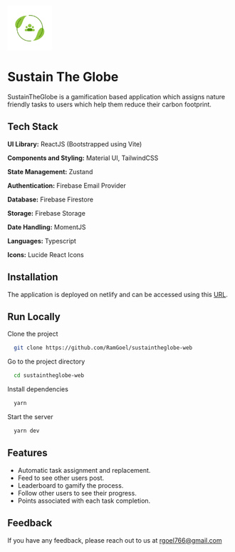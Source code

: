 

<img src='https://raw.githubusercontent.com/RamGoel/sustaintheglobe-web/master/src/assets/icons/icon.png?token=GHSAT0AAAAAACOQQCWXNTS4HS4SMZ6GFZ4WZO3EYSA' width=100 height=100>

# Sustain The Globe

SustainTheGlobe is a gamification based application which assigns nature friendly tasks to users which help them reduce their carbon footprint.



## Tech Stack

**UI Library:** ReactJS (Bootstrapped using Vite)

**Components and Styling:** Material UI, TailwindCSS

**State Management:** Zustand

**Authentication:** Firebase Email Provider

**Database:** Firebase Firestore

**Storage:** Firebase Storage

**Date Handling:** MomentJS

**Languages:** Typescript

**Icons:** Lucide React Icons



## Installation

The application is deployed on netlify and can be accessed using this [URL](https://sustain-globe.netlify.app/).


## Run Locally

Clone the project

```bash
  git clone https://github.com/RamGoel/sustaintheglobe-web
```

Go to the project directory

```bash
  cd sustaintheglobe-web
```

Install dependencies

```bash
  yarn
```

Start the server

```bash
  yarn dev
```


## Features

- Automatic task assignment and replacement.
- Feed to see other users post.
- Leaderboard to gamify the process.
- Follow other users to see their progress.
- Points associated with each task completion.


## Feedback

If you have any feedback, please reach out to us at rgoel766@gmail.com

